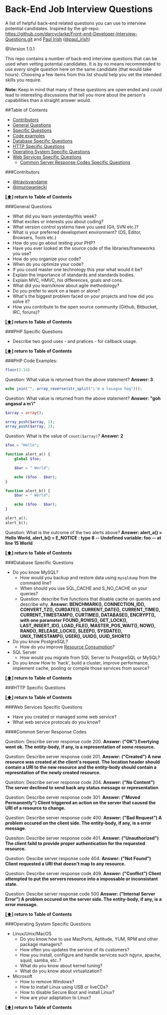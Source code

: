 Back-End Job Interview Questions
================================

A list of helpful back-end related questions you can use to interview potential candidates.
Inspired by the git-repo: https://github.com/darcyclarke/Front-end-Developer-Interview-Questions.git and
[Paul Irish](http://paulirish.com) ([@paul_irish](http://twitter.com/paul_irish))

@Version 1.0.1

This repo contains a number of back-end interview questions that can be used when vetting potential candidates.
It is by no means recommended to use every single question here on the same candidate (that would take hours).
Choosing a few items from this list should help you vet the intended skills you require.

**Note:** Keep in mind that many of these questions are open ended and could lead to interesting discussions that tell you more about the person's capabilities than a straight answer would.

##<a name="toc">Table of Contents</a>
* [Contributors](#contributors)
* [General Questions](#general)
* [Specific Questions](#specific)
* [Code examples](#codeexamples)
* [Database Specific Questions](#databasespecific)
* [HTTP Specific Questions](#httpspecific)
* [Operating System Specific Questions](#osespecific)
* [Web Services Specific Questions](#webservicesespecific)
	* [Common Server Response Codes Specific Questions](#csrcspecific)

###<a name="contributors">Contributors</a>

* [@travisvandame](http://www.twitter.com/travisvandame)
* [@jmurowaniecki](http://twitter.com/jmurowaniecki)

**[[⬆]](#toc) return to Table of Contents**

###<a name="general">General Questions</a>

* What did you learn yesterday/this week?
* What excites or interests you about coding?
* What version control systems have you used (Git, SVN etc.)?
* What is your preferred development environment? (OS, Editor, Browsers, Tools etc.)
* How do you go about testing your PHP?
* Have you ever looked at the source code of the libraries/frameworks you use?
* How do you organize your code?
* When do you optimize your code?
* If you could master one technology this year what would it be?
* Explain the importance of standards and standards bodies.
* Explain MVC, HMVC, his differences, goals and cons.
* What did you learn/know about agile methodology?
* Do you prefer to work on a team or alone?
* What's the biggest problem faced on your projects and how did you solve it?
* How you contribute to the open source community (Github, Bitbucket, IRC, foruns)?

**[[⬆]](#toc) return to Table of Contents**

###<a name="specific">PHP Specific Questions</a>

* Describe two good uses - and pratices - for callback usage.

**[[⬆]](#toc) return to Table of Contents**

###<a name="codeexamples">PHP Code Examples:</a>

```php
floor(3.14)
```
Question: What value is returned from the above statement? **Answer: 3**

```php
echo join("", array_reverse(str_split("i'm a lasagna hog")));
```
Question: What value is returned from the above statement? **Answer: "goh angasal a m'i"**

```PHP
$array = array();

array_push($array, 1);
array_push($array, 2);
```
Question: What is the value of `count($array)`? **Answer: 2**

```PHP
$foo = "Hello";

function alert_a() {
	global $foo;

	$bar = " World";

	echo ($foo . $bar);
}

function alert_b() {
	$bar = " World";

	echo ($foo . $bar);
}

alert_a();
alert_b();
```
Question: What is the outcome of the two alerts above? **Answer: alert_a() = Hello World, alert_b() = E_NOTICE : type 8 -- Undefined variable: foo -- at line 15 World**

**[[⬆]](#toc) return to Table of Contents**

###<a name="databasespecific">Database Specific Questions</a>

* Do you know MySQL?
	* How would you backup and restore data using `mysqldump` from the command line?
	* When should you use SQL_CACHE and S_NO_CACHE on your queries?
	* Question: describe five functions that disable cache on queries and describe why. **Answer: BENCHMARK(), CONNECTION_ID(), CONVERT_TZ(), CURDATE(), CURRENT_DATE(), CURRENT_TIME(), CURRENT_TIMESTAMP(), CURTIME(), DATABASE(), ENCRYPT(), with one parameter FOUND_ROWS(), GET_LOCK(), LAST_INSERT_ID(), LOAD_FILE(), MASTER_POS_WAIT(), NOW(), RAND(), RELEASE_LOCK(), SLEEP(), SYSDATE(), UNIX_TIMESTAMP(), USER(), UUID(), UUID_SHORT()**
* Do you know PostgreSQL?
	* How do you improve [Resource Consumption](http://www.postgresql.org/docs/current/static/runtime-config-resource.html)?
* SQL Server
	* How would you migrate from SQL Server to PostgreSQL or MySQL?
* Do you know How to 'hack', build a cluster, improve performance, implement cache, pooling or compile those services from source?

**[[⬆]](#toc) return to Table of Contents**

###<a name="httpspecific">HTTP Specific Questions</a>

**[[⬆]](#toc) return to Table of Contents**

###<a name="webservicesespecific">Web Services Specific Questions</a>

* Have you created or managed some web service?
* What web service protocals do you know?

####<a name="csrcspecific">Common Server Response Codes</a>

Question: Describe server response code 200. **Answer: ("OK") Evertying went ok. The entity-body, if any, is a representation of some resource.**

Question: Describe server response code 201. **Answer: ("Created") A new resource was created at the client's request. The location header should contain a URI to the new resource and the entity-body should contain a represntation of the newly created resource.**

Question: Describe server response code 204. **Answer: ("No Content") The server declined to send back any status message or representation**

Question: Describe server response code 301. **Answer: ("Moved Permanently") Client triggered an action on the server that caused the URI of a resource to change.**

Question: Describe server response code 400. **Answer: ("Bad Request") A problem occured on the client side. The entity-body, if any, is a error message.**

Quesiton: Describe server response code 401. **Answer: ("Unauthorized") The client faild to provide proper authentication for the requested resource.**

Question: Descibe server response code 404. **Answer: ("Not Found") Client requested a URI that doesn't map to any resource.**

Question: Describe server response code 409. **Answer: ("Conflict") Client attempted to put the servers resource into a impossable or inconsistant state.**

Question: Descibe server response code 500 **Answer: ("Internal Server Error") A problem occured on the server side. The entity-body, if any, is a error message.**

**[[⬆]](#toc) return to Table of Contents**

###<a name="osespecific">Operating System Specific Questions</a>

* Linux/Unix/MacOS
	* Do you know how to use MacPorts, Aptitude, YUM, RPM and other package managers?
	* How often you updates the service of its customers?
	* How you install, configure and handle services such ngynx, apache, squid, samba, etc..?
	* What do you know about kernel tuning?
	* What do you know about virtualization?
* Microsoft
	* How to remove Windows?
	* How to install Linux using USB or liveCDs?
	* How to disable Secure Boot and install Linux?
	* How are your adaptation to Linux?

**[[⬆]](#toc) return to Table of Contents**
